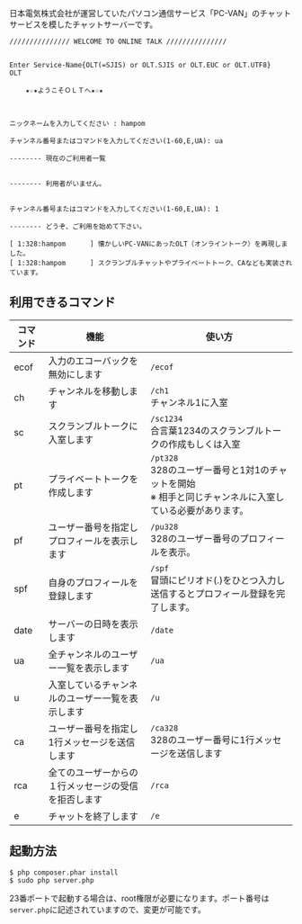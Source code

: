日本電気株式会社が運営していたパソコン通信サービス「PC-VAN」のチャットサービスを模したチャットサーバーです。

```
/////////////// WELCOME TO ONLINE TALK ///////////////


Enter Service-Name{OLT(=SJIS) or OLT.SJIS or OLT.EUC or OLT.UTF8}
OLT

    ★☆★ようこそＯＬＴへ★☆★



ニックネームを入力してください : hampom

チャンネル番号またはコマンドを入力してください(1-60,E,UA): ua

-------- 現在のご利用者一覧


-------- 利用者がいません。


チャンネル番号またはコマンドを入力してください(1-60,E,UA): 1

-------- どうぞ、ご利用を始めて下さい。

[ 1:328:hampom      ] 懐かしいPC-VANにあったOLT（オンライントーク）を再現しました。
[ 1:328:hampom      ] スクランブルチャットやプライベートトーク、CAなども実装されています。
```

## 利用できるコマンド

| コマンド | 機能 | 使い方 |
|--------|------|-------|
| ecof | 入力のエコーバックを無効にします | `/ecof` |
| ch | チャンネルを移動します | `/ch1` <br> チャンネル1に入室 |
| sc | スクランブルトークに入室します | `/sc1234` <br> 合言葉1234のスクランブルトークの作成もしくは入室 |
| pt | プライベートトークを作成します | `/pt328` <br> 328のユーザー番号と1対1のチャットを開始 <br> ※ 相手と同じチャンネルに入室している必要があります。 |
| pf | ユーザー番号を指定しプロフィールを表示します | `/pu328` <br> 328のユーザー番号のプロフィールを表示。 |
| spf | 自身のプロフィールを登録します | `/spf` <br>冒頭にピリオド(.)をひとつ入力し送信するとプロフィール登録を完了します。 |
| date | サーバーの日時を表示します | `/date` |
| ua | 全チャンネルのユーザー一覧を表示します | `/ua` |
| u | 入室しているチャンネルのユーザー一覧を表示します | `/u` |
| ca | ユーザー番号を指定し1行メッセージを送信します | `/ca328` <br> 328のユーザー番号に1行メッセージを送信します |
| rca | 全てのユーザーからの１行メッセージの受信を拒否します | `/rca` |
| e | チャットを終了します | `/e` |

## 起動方法

```
$ php composer.phar install
$ sudo php server.php
```

23番ポートで起動する場合は、root権限が必要になります。ポート番号は`server.php`に記述されていますので、変更が可能です。

